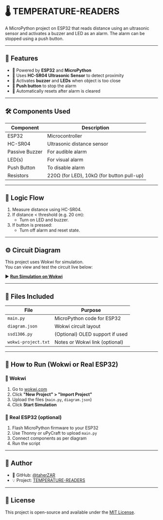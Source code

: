 # 🌡️ TEMPERATURE-READERS

A MicroPython project on ESP32 that reads distance using an ultrasonic sensor and activates a buzzer and LED as an alarm. The alarm can be stopped using a push button.

---

## 📌 Features

- 🧠 Powered by **ESP32** and **MicroPython**
- 📏 Uses **HC-SR04 Ultrasonic Sensor** to detect proximity
- 🚨 Activates **buzzer** and **LEDs** when object is too close
- 🔘 **Push button** to stop the alarm
- 🔁 Automatically resets after alarm is cleared

---

## 🛠️ Components Used

| Component        | Description                    |
|------------------|--------------------------------|
| ESP32            | Microcontroller                |
| HC-SR04          | Ultrasonic distance sensor     |
| Passive Buzzer   | For audible alarm              |
| LED(s)           | For visual alarm               |
| Push Button      | To disable alarm               |
| Resistors        | 220Ω (for LED), 10kΩ (for button pull-up) |

---

## 🧠 Logic Flow

1. Measure distance using HC-SR04.
2. If distance < threshold (e.g. 20 cm):
   - Turn on LED and buzzer.
3. If button is pressed:
   - Turn off alarm and reset state.

---

## ⚙️ Circuit Diagram

This project uses Wokwi for simulation.  
You can view and test the circuit live below:

▶️ **[Run Simulation on Wokwi](https://wokwi.com/projects/378890758264108033)**

---

## 🧾 Files Included

| File             | Purpose                                  |
|------------------|-------------------------------------------|
| `main.py`        | MicroPython code for ESP32               |
| `diagram.json`   | Wokwi circuit layout                     |
| `ssd1306.py`     | (Optional) OLED support if used          |
| `wokwi-project.txt` | Notes or Wokwi link (optional)        |

---

## 🧰 How to Run (Wokwi or Real ESP32)

### 🔁 Wokwi
1. Go to [wokwi.com](https://wokwi.com)
2. Click **"New Project" > "Import Project"**
3. Upload the files (`main.py`, `diagram.json`)
4. Click **Start Simulation**

### 🔌 Real ESP32 (optional)
1. Flash MicroPython firmware to your ESP32
2. Use Thonny or uPyCraft to upload `main.py`
3. Connect components as per diagram
4. Run the script

---

## 👤 Author

- 🔗 GitHub: [@taherZAR](https://github.com/taherZAR)
- 💡 Project: [TEMPERATURE-READERS](https://github.com/taherZAR/TEMPERTURE-READERS)

---

## 📜 License

This project is open-source and available under the [MIT License](LICENSE).

